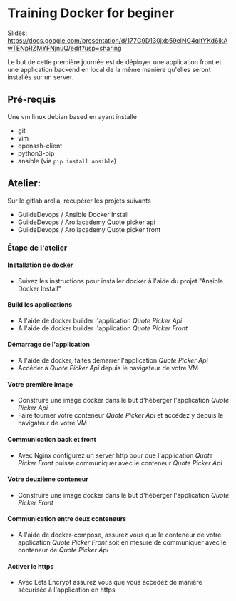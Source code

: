# Training Docker for beginer 

Slides: https://docs.google.com/presentation/d/177G9D130jxb59elNG4qItYKd6ikAwTENpRZMYFNjnuQ/edit?usp=sharing

Le but de cette première journée est de déployer une application front et une application backend en local de la même manière qu'elles seront installés sur un server.

## Pré-requis

Une vm linux debian based en ayant installé

- git
- vim
- openssh-client
- python3-pip
- ansible (via `pip install ansible`)

## Atelier:

Sur le gitlab arolla, récupérer les projets suivants

- GuildeDevops / Ansible Docker Install
- GuildeDevops / Arollacademy Quote picker api
- GuildeDevops / Arollacademy Quote picker front


### Étape de l'atelier

#### Installation de docker

- Suivez les instructions pour installer docker à l'aide du projet "Ansible Docker Install"

#### Build les applications

- A l'aide de docker builder l'application *Quote Picker Api* 
- A l'aide de docker builder l'application *Quote Picker Front*

#### Démarrage de l'application

- A l'aide de docker, faites démarrer l'application *Quote Picker Api*
- Accéder à *Quote Picker Api* depuis le navigateur de votre VM

#### Votre première image

- Construire une image docker dans le but d'héberger l'application *Quote Picker Api*
- Faire tourner votre conteneur *Quote Picker Api* et accédez y depuis le navigateur de votre VM

#### Communication back et front

- Avec Nginx configurez un server http pour que l'application *Quote Picker Front* puisse communiquer avec le conteneur *Quote Picker Api*

#### Votre deuxième conteneur

- Construire une image docker dans le but d'héberger l'application *Quote Picker Front*

#### Communication entre deux conteneurs

- A l'aide de docker-compose, assurez vous que le conteneur de votre application *Quote Picker Front* soit en mesure de communiquer avec le conteneur de *Quote Picker Api*

#### Activer le https

- Avec Lets Encrypt assurez vous que vous accédez de manière sécurisée à l'application en https



